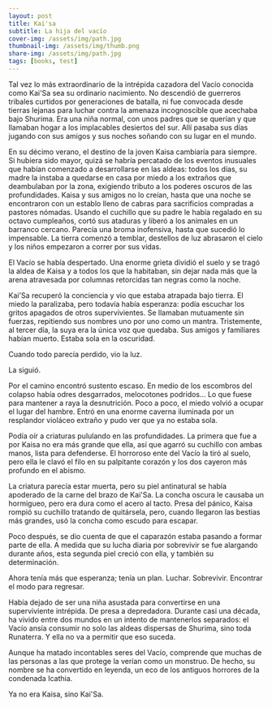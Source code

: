```yaml
---
layout: post
title: Kai'sa
subtitle: La hija del vacío
cover-img: /assets/img/path.jpg
thumbnail-img: /assets/img/thumb.png
share-img: /assets/img/path.jpg
tags: [books, test]
---
```


Tal vez lo más extraordinario de la intrépida cazadora del Vacío conocida como Kai'Sa sea su ordinario nacimiento. No descendió de guerreros tribales curtidos por generaciones de batalla, ni fue convocada desde tierras lejanas para luchar contra la amenaza incognoscible que acechaba bajo Shurima. Era una niña normal, con unos padres que se querían y que llamaban hogar a los implacables desiertos del sur. Allí pasaba sus días jugando con sus amigos y sus noches soñando con su lugar en el mundo.

En su décimo verano, el destino de la joven Kaisa cambiaría para siempre. Si hubiera sido mayor, quizá se habría percatado de los eventos inusuales que habían comenzado a desarrollarse en las aldeas: todos los días, su madre la instaba a quedarse en casa por miedo a los extraños que deambulaban por la zona, exigiendo tributo a los poderes oscuros de las profundidades. Kaisa y sus amigos no lo creían, hasta que una noche se encontraron con un establo lleno de cabras para sacrificios compradas a pastores nómadas. Usando el cuchillo que su padre le había regalado en su octavo cumpleaños, cortó sus ataduras y liberó a los animales en un barranco cercano. Parecía una broma inofensiva, hasta que sucedió lo impensable. La tierra comenzó a temblar, destellos de luz abrasaron el cielo y los niños empezaron a correr por sus vidas.

El Vacío se había despertado. Una enorme grieta dividió el suelo y se tragó la aldea de Kaisa y a todos los que la habitaban, sin dejar nada más que la arena atravesada por columnas retorcidas tan negras como la noche.

Kai'Sa recuperó la conciencia y vio que estaba atrapada bajo tierra. El miedo la paralizaba, pero todavía había esperanza: podía escuchar los gritos apagados de otros supervivientes. Se llamaban mutuamente sin fuerzas, repitiendo sus nombres uno por uno como un mantra. Tristemente, al tercer día, la suya era la única voz que quedaba. Sus amigos y familiares habían muerto. Estaba sola en la oscuridad.

Cuando todo parecía perdido, vio la luz.

La siguió.

Por el camino encontró sustento escaso. En medio de los escombros del colapso había odres desgarrados, melocotones podridos... Lo que fuese para mantener a raya la desnutrición. Poco a poco, el miedo volvió a ocupar el lugar del hambre. Entró en una enorme caverna iluminada por un resplandor violáceo extraño y pudo ver que ya no estaba sola.

Podía oír a criaturas pululando en las profundidades. La primera que fue a por Kaisa no era más grande que ella, así que agarró su cuchillo con ambas manos, lista para defenderse. El horroroso ente del Vacío la tiró al suelo, pero ella le clavó el filo en su palpitante corazón y los dos cayeron más profundo en el abismo.

La criatura parecía estar muerta, pero su piel antinatural se había apoderado de la carne del brazo de Kai'Sa. La concha oscura le causaba un hormigueo, pero era dura como el acero al tacto. Presa del pánico, Kaisa rompió su cuchillo tratando de quitársela, pero, cuando llegaron las bestias más grandes, usó la concha como escudo para escapar.

Poco después, se dio cuenta de que el caparazón estaba pasando a formar parte de ella. A medida que su lucha diaria por sobrevivir se fue alargando durante años, esta segunda piel creció con ella, y también su determinación.

Ahora tenía más que esperanza; tenía un plan. Luchar. Sobrevivir. Encontrar el modo para regresar.

Había dejado de ser una niña asustada para convertirse en una superviviente intrépida. De presa a depredadora. Durante casi una década, ha vivido entre dos mundos en un intento de mantenerlos separados: el Vacío ansía consumir no solo las aldeas dispersas de Shurima, sino toda Runaterra. Y ella no va a permitir que eso suceda.

Aunque ha matado incontables seres del Vacío, comprende que muchas de las personas a las que protege la verían como un monstruo. De hecho, su nombre se ha convertido en leyenda, un eco de los antiguos horrores de la condenada Icathia.

Ya no era Kaisa, sino Kai'Sa.
